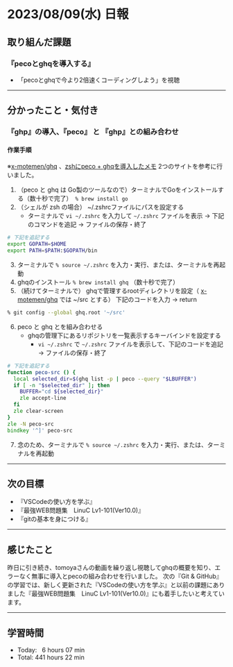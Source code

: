 # 2023/08/09(水) 日報

## 取り組んだ課題
### 『pecoとghqを導入する』
- 「pecoとghqで今より2倍速くコーディングしよう」を視聴

---

## 分かったこと・気付き
### 『ghp』の導入、『peco』 と 『ghp』との組み合わせ
#### 作業手順
※[x-motemen/ghq](https://github.com/x-motemen/ghq) 、[zshにpeco + ghqを導入したメモ](https://qiita.com/ysk_1031/items/8cde9ce8b4d0870a129d) 2つのサイトを参考に行いました。
1. （peco と ghq は Go製のツールなので）ターミナルでGoをインストールする（数十秒で完了）　`% brew install go`
2. （シェルが zsh の場合） ~/.zshrcファイルにパスを設定する
    - ターミナルで `vi ~/.zshrc` を入力して `~/.zshrc` ファイルを表示 → 下記のコマンドを追記 → ファイルの保存・終了
```zsh
# 下記を追記する
export GOPATH=$HOME
export PATH=$PATH:$GOPATH/bin
```
3. ターミナルで `% source ~/.zshrc` を入力・実行、または、ターミナルを再起動
4. ghqのインストール `% brew install ghq` （数十秒で完了）
5. （続けてターミナルで） ghqで管理するrootディレクトリを設定（ [x-motemen/ghq](https://github.com/x-motemen/ghq) では ~/src とする） 下記のコードを入力 → return
```zsh
% git config --global ghq.root '~/src'
```

6. peco と ghq とを組み合わせる
    - ghqの管理下にあるリポジトリを一覧表示するキーバインドを設定する
      - `vi ~/.zshrc` で `~/.zshrc` ファイルを表示して、下記のコードを追記 → ファイルの保存・終了
```zsh
# 下記を追記する
function peco-src () {
  local selected_dir=$(ghq list -p | peco --query "$LBUFFER")
  if [ -n "$selected_dir" ]; then
    BUFFER="cd ${selected_dir}"
    zle accept-line
  fi
  zle clear-screen
}
zle -N peco-src
bindkey '^]' peco-src
```     

7. 念のため、ターミナルで `% source ~/.zshrc` を入力・実行、または、ターミナルを再起動

---

## 次の目標
- 『VSCodeの使い方を学ぶ』
- 『最強WEB問題集　LinuC Lv1-101(Ver10.0)』
- 『gitの基本を身につける』

---

## 感じたこと
昨日に引き続き、tomoyaさんの動画を繰り返し視聴してghqの概要を知り、エラーなく無事に導入とpecoの組み合わせを行いました。
次の『Git & GitHub』の学習では、新しく更新された『VSCodeの使い方を学ぶ』と以前の課題にありました『最強WEB問題集　LinuC Lv1-101(Ver10.0)』にも着手したいと考えています。

---

## 学習時間
- Today:&nbsp;&nbsp; 6 hours 07 min
- Total: 441 hours 22 min
